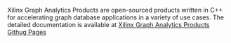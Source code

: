 Xilinx Graph Analytics Products are open-sourced products written in C++ for 
accelerating graph database applications in a variety of use cases. The detailed 
documentation is available at [Xilinx Graph Analytics Products Githug Pages](https://pages.gitenterprise.xilinx.com/FaaSApps/graphanalytics/)